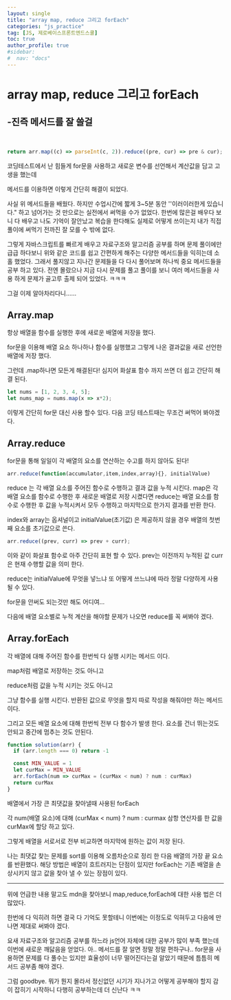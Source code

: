 ```yaml
---
layout: single
title: "array map, reduce 그리고 forEach"
categories: "js_practice"
tag: [JS, 제로베이스프론트엔드스쿨]
toc: true
author_profile: true
#sidebar:
#  nav: "docs"
---
```




# array map, reduce 그리고 forEach

## -진즉 메서드를 잘 쓸걸

​	

```javascript
return arr.map((c) => parseInt(c, 2)).reduce((pre, cur) => pre & cur);
```

 코딩테스트에서 난 힘들게 for문을 사용하고 새로운 변수를 선언해서 계산값을 담고 고생을 했는데 

메서드를 이용하면 이렇게 간단히 해결이 되었다.



 사실 위 메서드들을 배웠다. 하지만 수업시간에 짧게 3~5분 동안 ''이러이러한게 있습니다." 하고 넘어가는 것 만으로는 실전에서 써먹을 수가 없었다. 한번에 많은걸 배우다 보니 다 배우고 나도 기억이 잘안났고 복습을 한다해도 실제로 어떻게 쓰이는지 내가 직접 풀이에 써먹기 전까진 잘 모를 수 밖에 없다.



 그렇게 자바스크립트를 빠르게 배우고 자료구조와 알고리즘 공부를 하며 문제 풀이에만 급급 하다보니 위와 같은 코드를 쉽고 간편하게 해주는 다양한 메서드들을 익히는데 소홀 했었다. 그래서 풀지않고 지나간 문제들을 다 다시 풀어보며 하나씩 중요 메서드들을 공부 하고 있다. 전엔 몰랐으나 지금 다시 문제를 풀고 풀이를 보니 여러 메서드들을 사용 하게 문제가 골고루 출제 되어 있었다. ㅋㅋㅋ 



 그걸 이제 알아차리다니......



## Array.map

 항상 배열을 함수를 실행한 후에 새로운 배열에 저장을 했다. 

 for문을 이용해 배열 요소 하나하나 함수를 실행했고 그렇게 나온 결과값을 새로 선언한 배열에 저장 했다.

 그런데 .map하나면 모든게 해결된다! 심지어 화살표 함수 까지 쓰면 더 쉽고 간단히 해결 된다. 



```javascript
let nums = [1, 2, 3, 4, 5];
let nums_map = nums.map(x => x*2);
```



 이렇게 간단히 for문 대신 사용 할수 있다.  다음 코딩 테스트때는 무조건 써먹어 봐야겠다.



##  Array.reduce

  for문을 통해 일일이 각 배열의 요소를 연산하는 수고를 하지 않아도 된다!



 ```javascript
 arr.reduce(function(accumulator,item,index,array){}, initialValue)
 ```

 reduce 는 각 배열 요소를 주어진 함수로 수행하고 결과 값을 누적 시킨다. map은 각 배열 요소를 함수로 수행한 후 새로운 배열로 저장 시켰다면 reduce는 배열 요소를 함수로 수행한 후 값을 누적시켜서 모두 수행하고 마지막으로 한가지 결과를 반환 한다. 



 index와 array는 옵셔널이고 initialValue(초기값) 은 제공하지 않을 경우 배열의 첫번째 요소를 초기값으로 쓴다. 



```javascript
arr.reduce((prev, curr) => prev + curr);
```

이와 같이 화살표 함수로 아주 간단히 표현 할 수 있다. prev는 이전까지 누적된 값 curr은 현재 수행할 값을 의미 한다. 



 reduce는 initialValue에 무엇을 넣느냐 또 어떻게 쓰느냐에 따라 정말 다양하게 사용 될 수 있다. 

 for문을 안써도 되는것만 해도 어디여... 

 다음에 배열 요소별로 누적 계산을 해야할 문제가 나오면 reduce를 꼭 써봐야 겠다. 

 

##  Array.forEach

 각 배열에 대해 주어진 함수를 한번씩 다 실행 시키는 메서드 이다. 

 map처럼 배열로 저장하는 것도 아니고 

 reduce처럼 값을 누적 시키는 것도 아니고 

 그냥 함수를 실행 시킨다. 반환된 값으로 무엇을 할지 따로 작성을 해줘야만 하는 메서드이다. 



 그리고 모든 배열 요소에 대해 한번씩 전부 다 함수가 발생 한다. 요소를 건너 뛰는것도 안되고 중간에 멈추는 것도 안된다. 

 ```javascript
 function solution(arr) {
   if (arr.length === 0) return -1
 
   const MIN_VALUE = 1
   let curMax = MIN_VALUE
   arr.forEach(num => curMax = (curMax < num) ? num : curMax)
   return curMax
 }
 ```

 배열에서 가장 큰 최댓값을 찾아낼때 사용된 forEach

각 num(배열 요소)에 대해 (curMax < num) ? num : curmax 삼항 연산자를 한 값을 curMax에 할당 하고 있다. 

그렇게 배열을 서로서로 전부 비교하면 마지막에 원하는 값이 저장 된다. 



 나는 최댓값 찾는 문제를 sort를 이용해 오름차순으로 정리 한 다음 배열의 가장 끝 요소를 반환했다. 해당 방법은 배열이 흐트러지는 단점이 있지만 forEach는 기존 배열을 손상시키지 않고 값을 찾아 낼 수 있는 장점이 있다. 





------



 위에 언급한 내용 말고도 mdn을 찾아보니 map,reduce,forEach에 대한 사용 법은 더 많았다. 

 한번에 다 익히려 하면 결국 다 기억도 못할테니 이번에는 이정도로 익혀두고 다음에 만나면 제대로 써봐야 겠다. 

 

 요새 자료구조와 알고리즘 공부를 하느라 js언어 자체에 대한 공부가 많이 부족 했는데 이번에 새로운 깨닳음을 얻었다. 아.. 메서드를 잘 알면 정말 정말 편하구나.. for문을 사용하면 문제를 다 풀수는 있지만 효율성이 너무 떨어진다는걸 알았기 때문에 틈틈히 메서드 공부좀 해야 겠다. 



 그럼 goodbye. 뭐가 뭔지 몰라서 정신없던 시기가 지나가고 어떻게 공부해야 할지 감이 잡히기 시작하니 다행히 공부하는데 더 신난다 ㅋㅋ
